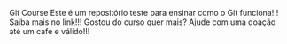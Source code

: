 Git Course
Este é um repositório teste para ensinar como o Git funciona!!!
Saiba mais no link!!!
Gostou do curso quer mais? Ajude com uma doação até um cafe e válido!!!